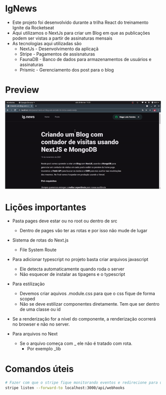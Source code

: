 # IgNews
- Este projeto foi desenvolvido durante a trilha React do treinamento Ignite da Rocketseat
- Aqui utilizamos o NextJs para criar um Blog em que as publicações podem ser vistas a partir de assinaturas mensais
- As tecnologias aqui utilizadas são
  - NextJs - Desenvolvimento da aplicaçã
  - Stripe - Pagamentos de assisnaturas
  - FaunaDB - Banco de dados para armazenamentos de usuários e assinaturas
  - Prismic - Gerenciamento dos post para o blog

# Preview

![IgNews](./preview/ignews.gif)

# Lições importantes

- Pasta pages deve estar ou no root ou dentro de src
  - Dentro de pages vão ter as rotas e por isso não mude de lugar
- Sistema de rotas do Next.js
  - File System Route
- Para adicionar typescript no projeto basta criar arquivos javascript

  - Ele detecta automaticamente quando roda o server
  - Não esquecer de instalar as tipagens e o typescript

- Para estilização

  - Devemos criar aquivos .module.css para que o css fique de forma scoped
  - Não se deve estilizar componentes diretamente. Tem que ser dentro de uma classe ou id

- Se a renderização for a nível do componente, a renderização ocorrerá no browser e não no server.

- Para arquivos no Next
  - Se o arquivo começa com _ ele não é tratado com rota.
    - Por exemplo _lib

# Comandos úteis

```bash
# Fazer com que o stripe fique monitorando eventos e redirecione para uma url da sua api
stripe listen --forward-to localhost:3000/api/webhooks
```
